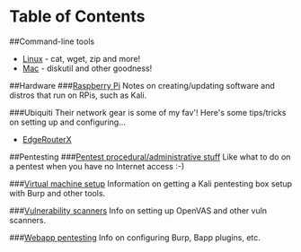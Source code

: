 # Table of Contents
##Command-line tools
* [Linux](/cmdline/linux/index.md) - cat, wget, zip and more!
* [Mac](/cmdline/mac/index.md) - diskutil and other goodness!


##Hardware
###[Raspberry Pi](/hardware/rasperrypi/rpi.md)
Notes on creating/updating software and distros that run on RPis, such as Kali.

###Ubiquiti 
Their network gear is some of my fav'! Here's some tips/tricks on setting up and configuring...
* [EdgeRouterX](ubiquiti/edgerouterx/index.md)

##Pentesting
###[Pentest procedural/administrative stuff](/pentesting/admin/index.md)
Like what to do on a pentest when you have no Internet access :-)

###[Virtual machine setup](/pentesting//vm-setup/index.md)
Information on getting a Kali pentesting box setup with Burp and other tools.


###[Vulnerability scanners](/pentesting/vulnerability-scanners/index.md) 
Info on setting up OpenVAS and other vuln scanners.

###[Webapp pentesting](/pentesting/webapp/index.md)
Info on configuring Burp, Bapp plugins, etc.


